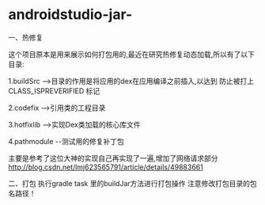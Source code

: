 # androidstudio-jar-



一、热修复

这个项目原本是用来展示如何打包用的,最近在研究热修复动态加载,所以有了以下目录:

1.buildSrc   -->目录的作用是将应用的dex在应用编译之前插入,以达到 防止被打上 CLASS_ISPREVERIFIED 标记

2.codefix    -->引用类的工程目录

3.hotfixlib  -->实现Dex类加载的核心库文件

4.pathmodule --测试用的修复补丁包


主要是参考了这位大神的实现自己再实现了一遍,增加了网络请求部分
http://blog.csdn.net/lmj623565791/article/details/49883661


二、打包
执行gradle task 里的buildJar方法进行打包操作
注意修改打包目录的包名路径！
